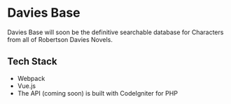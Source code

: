# Davies Base

Davies Base will soon be the definitive searchable database for Characters from all of Robertson Davies Novels.

## Tech Stack
- Webpack
- Vue.js
- The API (coming soon) is built with CodeIgniter for PHP